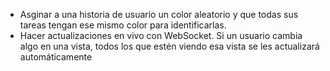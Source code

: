 - Asginar a una historia de usuario un color aleatorio y que todas sus tareas tengan ese mismo color para identificarlas.
- Hacer actualizaciones en vivo con WebSocket. Si un usuario cambia algo en una vista, todos los que estén viendo esa vista se les actualizará automáticamente
